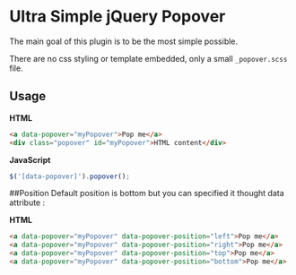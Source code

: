 # Ultra Simple jQuery Popover

The main goal of this plugin is to be the most simple possible.

There are no css styling or template embedded, only a small ``_popover.scss`` file.

## Usage

**HTML**
```html
<a data-popover="myPopover">Pop me</a>
<div class="popover" id="myPopover">HTML content</div>
```

**JavaScript**
```javascript
$('[data-popover]').popover();
```

##Position
Default position is bottom but you can specified it thought data attribute :

**HTML**
```html
<a data-popover="myPopover" data-popover-position="left">Pop me</a>
<a data-popover="myPopover" data-popover-position="right">Pop me</a>
<a data-popover="myPopover" data-popover-position="top">Pop me</a>
<a data-popover="myPopover" data-popover-position="bottom">Pop me</a>
```
